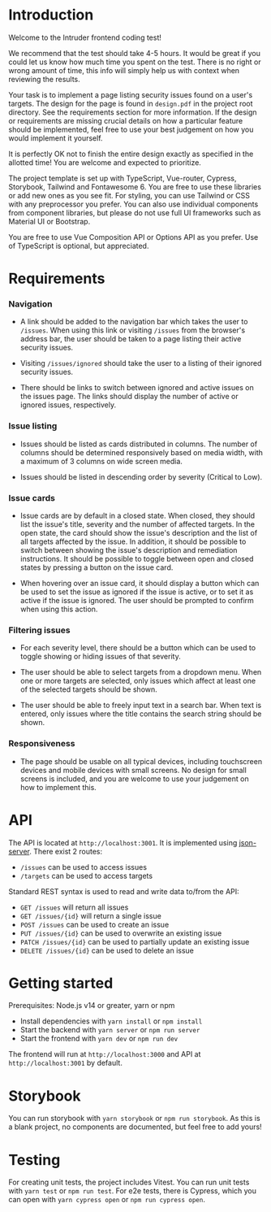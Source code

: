 # Introduction

Welcome to the Intruder frontend coding test!

We recommend that the test should take 4-5 hours. It would be great if you could
let us know how much time you spent on the test. There is no right or wrong amount of time,
this info will simply help us with context when reviewing the results.

Your task is to implement a page listing security issues found on a user's targets. 
The design for the page is found in `design.pdf` in the project root directory. See the requirements
section for more information. If the design or requirements are missing crucial details on how a particular
feature should be implemented, feel free to use your best judgement on how you would implement it yourself.

It is perfectly OK not to finish the entire design exactly as specified in the allotted time! You
are welcome and expected to prioritize.

The project template is set up with TypeScript, Vue-router, Cypress, Storybook, Tailwind and Fontawesome 6.
You are free to use these libraries or add new ones as you see fit. For styling, you can use Tailwind or 
CSS with any preprocessor you prefer. You can also use individual components from component libraries, but
please do not use full UI frameworks such as Material UI or Bootstrap.

You are free to use Vue Composition API or Options API as you prefer. Use of TypeScript is optional, but
appreciated.

# Requirements

### Navigation 

- A link should be added to the navigation bar which takes the user to `/issues`. When using this link or
visiting `/issues` from the browser's address bar, the user should be taken to a page listing their active security issues.

- Visiting `/issues/ignored` should take the user to a listing of their ignored security issues.

- There should be links to switch between ignored and active issues on the issues page. The links should
display the number of active or ignored issues, respectively.

### Issue listing

- Issues should be listed as cards distributed in columns. The number of columns should be determined responsively
based on media width, with a maximum of 3 columns on wide screen media.

- Issues should be listed in descending order by severity (Critical to Low).

### Issue cards

- Issue cards are by default in a closed state. When closed, they should list the issue's title, severity
and the number of affected targets. In the open state, the card should show the issue's description and
the list of all targets affected by the issue. In addition, it should be possible to switch between showing
the issue's description and remediation instructions. It should be possible to toggle between open and closed
states by pressing a button on the issue card. 

- When hovering over an issue card, it should display a button which can be used to set the issue as ignored
if the issue is active, or to set it as active if the issue is ignored. The user should be prompted to confirm
when using this action.

### Filtering issues

- For each severity level, there should be a button which can be used to toggle showing or hiding issues of
that severity. 

- The user should be able to select targets from a dropdown menu. When one or more targets are selected,
only issues which affect at least one of the selected targets should be shown. 

- The user should be able to freely input text in a search bar. When text is entered, only issues where the
title contains the search string should be shown. 

### Responsiveness

- The page should be usable on all typical devices, including touchscreen devices and mobile devices with
small screens. No design for small screens is included, and you are welcome to use your judgement on how
to implement this.

# API

The API is located at `http://localhost:3001`. It is implemented using [json-server](https://github.com/typicode/json-server). There exist 2 routes:

- `/issues` can be used to access issues
- `/targets` can be used to access targets

Standard REST syntax is used to read and write data to/from the API:

- `GET /issues` will return all issues
- `GET /issues/{id}` will return a single issue
- `POST /issues` can be used to create an issue
- `PUT /issues/{id}` can be used to overwrite an existing issue
- `PATCH /issues/{id}` can be used to partially update an existing issue
- `DELETE /issues/{id}` can be used to delete an issue

# Getting started

Prerequisites: Node.js v14 or greater, yarn or npm

- Install dependencies with `yarn install` or `npm install`
- Start the backend with `yarn server` or `npm run server`
- Start the frontend with `yarn dev` or `npm run dev`

The frontend will run at `http://localhost:3000` and API at `http://localhost:3001` by default.

# Storybook

You can run storybook with `yarn storybook` or `npm run storybook`. As this is a blank project, no components are documented, but feel free to add yours!

# Testing

For creating unit tests, the project includes Vitest. You can run unit tests with `yarn test` or `npm run test`. For e2e tests, there is Cypress, which you can
open with `yarn cypress open` or `npm run cypress open`.

